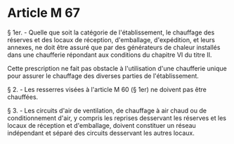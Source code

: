 # Article M 67

§ 1er. - Quelle que soit la catégorie de l'établissement, le chauffage des réserves et des locaux de réception, d'emballage, d'expédition, et leurs annexes, ne doit être assuré que par des générateurs de chaleur installés dans une chaufferie répondant aux conditions du chapitre VI du titre II.

Cette prescription ne fait pas obstacle à l'utilisation d'une chaufferie unique pour assurer le chauffage des diverses parties de l'établissement.

§ 2. - Les resserres visées à l'article M 60 (§ 1er) ne doivent pas être chauffées.

§ 3. - Les circuits d'air de ventilation, de chauffage à air chaud ou de conditionnement d'air, y compris les reprises desservant les réserves et les locaux de réception et d'emballage, doivent constituer un réseau indépendant et séparé des circuits desservant les autres locaux.
